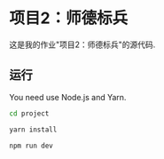 项目2：师德标兵
===

这是我的作业"项目2：师德标兵"的源代码.

运行
---

You need use Node.js and Yarn.

``` bash
cd project

yarn install

npm run dev
```